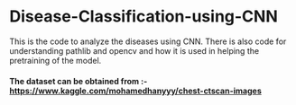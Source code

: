 # Disease-Classification-using-CNN
This is the code to analyze the diseases using CNN. 
There is also code for understanding pathlib and opencv and how it is used in helping the pretraining of the model.
#### The dataset can be obtained from :- https://www.kaggle.com/mohamedhanyyy/chest-ctscan-images
